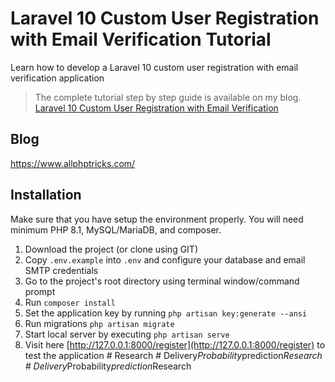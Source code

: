 # Laravel 10 Custom User Registration with Email Verification Tutorial
Learn how to develop a Laravel 10 custom user registration with email verification application

> The complete tutorial step by step guide is available on my blog. [Laravel 10 Custom User Registration with Email Verification](https://www.allphptricks.com/laravel-user-registration-with-email-verification/)

## Blog
https://www.allphptricks.com/


## Installation 
Make sure that you have setup the environment properly. You will need minimum PHP 8.1, MySQL/MariaDB, and composer.

1. Download the project (or clone using GIT)
2. Copy `.env.example` into `.env` and configure your database and email SMTP credentials
3. Go to the project's root directory using terminal window/command prompt
4. Run `composer install`
5. Set the application key by running `php artisan key:generate --ansi`
6. Run migrations `php artisan migrate`
7. Start local server by executing `php artisan serve`
8. Visit here [http://127.0.0.1:8000/register](http://127.0.0.1:8000/register) to test the application
#   R e s e a r c h  
 #   D e l i v e r y _ P r o b a b i l i t y _ p r e d i c t i o n _ R e s e a r c h  
 #   D e l i v e r y _ P r o b a b i l i t y _ p r e d i c t i o n _ R e s e a r c h  
 